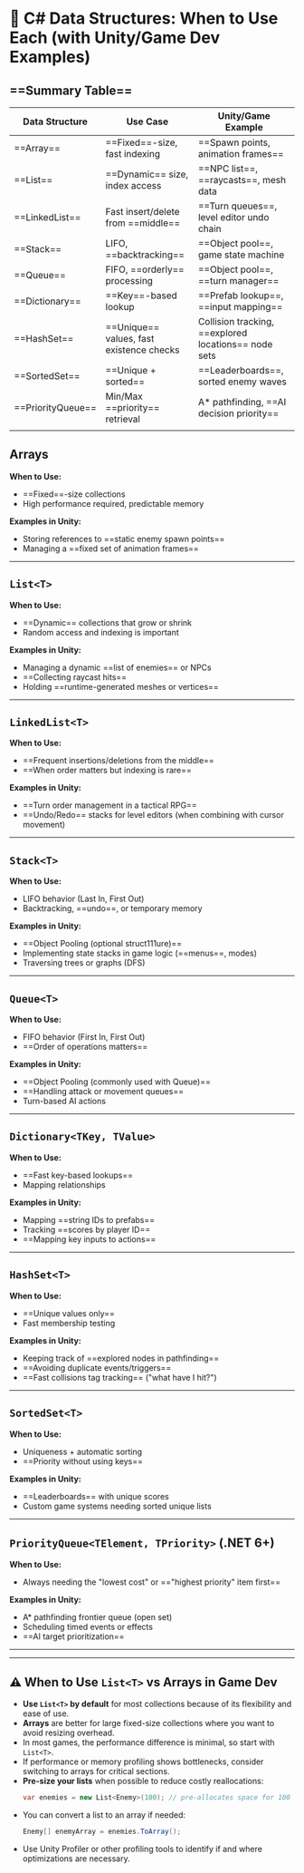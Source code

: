 # 🧠 C# Data Structures: When to Use Each (with Unity/Game Dev Examples)



## ==Summary Table==

| Data Structure    | Use Case                                 | Unity/Game Example                                   |
| ----------------- | ---------------------------------------- | ---------------------------------------------------- |
| ==Array==         | ==Fixed==-size, fast indexing            | ==Spawn points, animation frames==                   |
| ==List==          | ==Dynamic== size, index access           | ==NPC list==, ==raycasts==, mesh data                |
| ==LinkedList==    | Fast insert/delete from ==middle==       | ==Turn queues==, level editor undo chain             |
| ==Stack==         | LIFO, ==backtracking==                   | ==Object pool==, game state machine                  |
| ==Queue==         | FIFO, ==orderly== processing             | ==Object pool==, ==turn manager==                    |
| ==Dictionary==    | ==Key==-based lookup                     | ==Prefab lookup==, ==input mapping==                 |
| ==HashSet==       | ==Unique== values, fast existence checks | Collision tracking, ==explored locations== node sets |
| ==SortedSet==     | ==Unique + sorted==                      | ==Leaderboards==, sorted enemy waves                 |
| ==PriorityQueue== | Min/Max ==priority== retrieval           | A* pathfinding, ==AI decision priority==             |
|                   |                                          |                                                      |




## Arrays

**When to Use:**

* ==Fixed==-size collections
* High performance required, predictable memory

**Examples in Unity:**

* Storing references to ==static enemy spawn points==
* Managing a ==fixed set of animation frames==

---

## `List<T>`

**When to Use:**

* ==Dynamic== collections that grow or shrink
* Random access and indexing is important

**Examples in Unity:**

* Managing a dynamic ==list of enemies== or NPCs
* ==Collecting raycast hits==
* Holding ==runtime-generated meshes or vertices==

---

## `LinkedList<T>`

**When to Use:**

* ==Frequent insertions/deletions from the middle==
* ==When order matters but indexing is rare==

**Examples in Unity:**

* ==Turn order management in a tactical RPG==
* ==Undo/Redo== stacks for level editors (when combining with cursor movement)

---

## `Stack<T>`

**When to Use:**

* LIFO behavior (Last In, First Out)
* Backtracking, ==undo==, or temporary memory

**Examples in Unity:**

* ==Object Pooling (optional struct111ure)==
* Implementing state stacks in game logic (==menus==, modes)
* Traversing trees or graphs (DFS)

---

## `Queue<T>`

**When to Use:**

* FIFO behavior (First In, First Out)
* ==Order of operations matters==

**Examples in Unity:**

* ==Object Pooling (commonly used with Queue)==
* ==Handling attack or movement queues==
* Turn-based AI actions

---

## `Dictionary<TKey, TValue>`

**When to Use:**

* ==Fast key-based lookups==
* Mapping relationships

**Examples in Unity:**

* Mapping ==string IDs to prefabs==
* Tracking ==scores by player ID==
* ==Mapping key inputs to actions==

---

## `HashSet<T>`

**When to Use:**

* ==Unique values only==
* Fast membership testing

**Examples in Unity:**

* Keeping track of ==explored nodes in pathfinding==
* ==Avoiding duplicate events/triggers==
* ==Fast collisions tag tracking== ("what have I hit?")

---

## `SortedSet<T>`

**When to Use:**

* Uniqueness + automatic sorting
* ==Priority without using keys==

**Examples in Unity:**

* ==Leaderboards== with unique scores
* Custom game systems needing sorted unique lists

---

## `PriorityQueue<TElement, TPriority>` (.NET 6+)

**When to Use:**

* Always needing the "lowest cost" or =="highest priority" item first==

**Examples in Unity:**

* A* pathfinding frontier queue (open set)
* Scheduling timed events or effects
* ==AI target prioritization==

---

---

## ⚠️ When to Use `List<T>` vs Arrays in Game Dev

- **Use `List<T>` by default** for most collections because of its flexibility and ease of use.
- **Arrays** are better for large fixed-size collections where you want to avoid resizing overhead.
- In most games, the performance difference is minimal, so start with `List<T>`.
- If performance or memory profiling shows bottlenecks, consider switching to arrays for critical sections.
- **Pre-size your lists** when possible to reduce costly reallocations:
  ```csharp
  var enemies = new List<Enemy>(100); // pre-allocates space for 100 items
  ```
- You can convert a list to an array if needed:
  ```csharp
  Enemy[] enemyArray = enemies.ToArray();
  ```
- Use Unity Profiler or other profiling tools to identify if and where optimizations are necessary.
